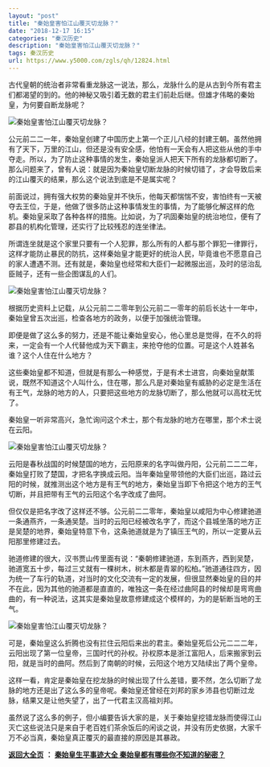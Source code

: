 ```yaml
---
layout: "post"
title: "秦始皇害怕江山覆灭切龙脉？"
date: "2018-12-17 16:15"
categories: "秦汉历史"
description: "秦始皇害怕江山覆灭切龙脉？"
tags: 秦汉历史
url: https://www.y5000.com/zgls/qh/12824.html
---
```






古代皇朝的统治者非常看重龙脉这一说法，那么，龙脉什么的是从古到今所有君主们都渴望的到的。他的神秘又吸引着无数的君主们前赴后继。但雄才伟略的秦始皇，为何要自断龙脉呢？

![秦始皇害怕江山覆灭切龙脉？](/uploads/allimg/170209/6-1F20Z93912520.JPG)

公元前二二一年，秦始皇创建了中国历史上第一个正儿八经的封建王朝。虽然他拥有了天下，万里的江山，但还是没有安全感，他怕有一天会有人把这些从他的手中夺走。所以，为了防止这种事情的发生，秦始皇派人把天下所有的龙脉都切断了。那么问题来了，曾有人说：就是因为秦始皇切断龙脉的时候切错了，才会导致后来的江山覆灭的结果，那么这个说法到底是不是属实呢？

前面说过，拥有强大权势的秦始皇并不快乐，他每天都惴惴不安，害怕终有一天被夺去王位，于是，他做了很多防止这种事情发生的事情，为了能够化解这样的危机。秦始皇采取了各种各样的措施。比如说，为了巩固秦始皇的统治地位，便有了郡县的机构化管理，还实行了比较残忍的连坐律法。

所谓连坐就是这个家里只要有一个人犯罪，那么所有的人都与那个罪犯一律罪行，这样才能防止暴民的防抗，这样秦始皇才能更好的统治人民，毕竟谁也不愿意自己的家人遭遇不测。还有就是，秦始皇也经常和大臣们一起微服出巡，及时的惩治乱臣贼子，还有一些企图谋乱的人们。

![秦始皇害怕江山覆灭切龙脉？](/uploads/allimg/170209/6-1F20Z94035H5.JPG)

根据历史资料上记载，从公元前二二零年到公元前二一零年的前后长达十一年中，秦始皇曾五次出巡，检查各地方的政务，以便于加强统治管理。

即便是做了这么多的努力，还是不能让秦始皇安心，他心里总是觉得，在不久的将来，一定会有一个人代替他成为天下霸主，来抢夺他的位置。可是这个人姓甚名谁？这个人住在什么地方？

这些秦始皇都不知道，但就是有那么一种感觉，于是有术士进宫，向秦始皇献策说，既然不知道这个人叫什么，住在哪，那么凡是对秦始皇有威胁的必定是生活在有王气，龙脉的地方的人，只要把这些地方的龙脉切断了，那么他就可以高枕无忧了。

秦始皇一听非常高兴，急忙询问这个术士，那个有龙脉的地方在哪里，那个术士说在云阳。

![秦始皇害怕江山覆灭切龙脉？](/uploads/allimg/170209/6-1F20Z94123M0.JPG)

云阳是春秋战国的时候楚国的地方，云阳原来的名字叫做丹阳，公元前二二二年，秦始皇打败了楚国，才把名字换成云阳。当年秦始皇带领他的大臣们出巡，路过云阳的时候，就推测出这个地方是有王气的地方，秦始皇当即下令把这个地方的王气切断，并且把带有王气的云阳这个名字改成了曲阿。

但仅仅是把名字改了这样还不够。公元前二二零年，秦始皇以咸阳为中心修建驰道一条通燕齐，一条通吴楚。当时的云阳已经被改名字了，而这个县城坐落的地方正是吴楚的地界，秦始皇特意下令，这条驰道就是为了镇压王气的，所以一定要从云阳那里修建过去。

驰道修建的很大，汉书贾山传里面有说：“秦朝修建驰道，东到燕齐，西到吴楚，驰道宽五十步，每过三丈就有一棵树木，树木都是青翠的松柏。”驰道通往四方，因为统一了车行的轨道，对当时的文化交流有一定的发展，但很显然秦始皇的目的并不在此，因为其他的驰道都是直直的，唯独这一条在经过曲阿县的时候却是弯弯曲曲的，有一种说法，这其实是秦始皇故意修建成这个模样的，为的是斩断当地的王气。

![秦始皇害怕江山覆灭切龙脉？](/uploads/allimg/170209/6-1F20Z94213316.JPG)

可是，秦始皇这么折腾也没有拦住云阳后来出的君主。秦始皇死后公元二二二年，云阳出现了第一位皇帝，三国时代的孙权。孙权原本是浙江富阳人，后来搬家到云阳，就是当时的曲阿。然后到了南朝的时候，云阳这个地方又陆续出了两个皇帝。

这样一看，肯定是秦始皇在挖龙脉的时候出现了什么差错，要不然，怎么切断了龙脉的地方还是出了这么多的皇帝呢。秦始皇还曾经在刘邦的家乡沛县也切断过龙脉，结果又是让他失望了，出了一代君主汉高祖刘邦。

虽然说了这么多的例子，但小编要告诉大家的是，关于秦始皇挖错龙脉而使得江山灭亡这些说法只是来自于老百姓们茶余饭后的闲谈之说，并没有历史依据，大家千万不必当真，秦始皇真正覆灭的最直接的原因是其暴政。

**[返回大全页](https://www.y5000.com/zgls/qh/18766.html)** **：** **[秦始皇生平事迹大全
秦始皇都有哪些你不知道的秘密？](https://www.y5000.com/zgls/qh/18766.html)**
